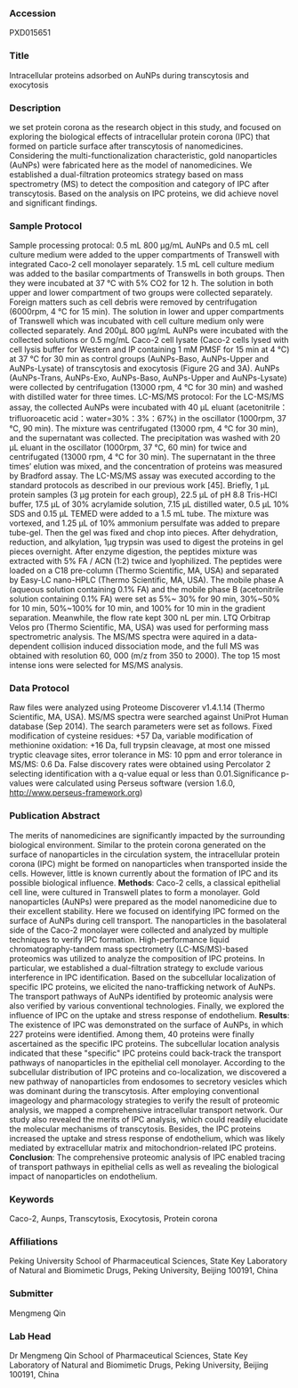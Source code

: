### Accession
PXD015651

### Title
Intracellular proteins adsorbed on AuNPs during transcytosis and exocytosis

### Description
we set protein corona as the research object in this study, and focused on exploring the biological effects of intracellular protein corona (IPC) that formed on particle surface after transcytosis of nanomedicines. Considering the multi-functionalization characteristic, gold nanoparticles (AuNPs) were fabricated here as the model of nanomedicines. We established a dual-filtration proteomics strategy based on mass spectrometry (MS) to detect the composition and category of IPC after transcytosis. Based on the analysis on IPC proteins, we did achieve novel and significant findings.

### Sample Protocol
Sample processing protocal: 0.5 mL 800 μg/mL AuNPs and 0.5 mL cell culture medium were added to the upper compartments of Transwell with integrated Caco-2 cell monolayer separately. 1.5 mL cell culture medium was added to the basilar compartments of Transwells in both groups. Then they were incubated at 37 ℃ with 5% CO2 for 12 h. The solution in both upper and lower compartment of two groups were collected separately. Foreign matters such as cell debris were removed by centrifugation (6000rpm, 4 ℃ for 15 min). The solution in lower and upper compartments of Transwell which was incubated with cell culture medium only were collected separately. And 200μL 800 μg/mL AuNPs were incubated with the collected solutions or 0.5 mg/mL Caco-2 cell lysate (Caco-2 cells lysed with cell lysis buffer for Western and IP containing 1 mM PMSF for 15 min at 4 ℃) at 37 ℃ for 30 min as control groups (AuNPs-Baso, AuNPs-Upper and AuNPs-Lysate) of transcytosis and exocytosis (Figure 2G and 3A). AuNPs (AuNPs-Trans, AuNPs-Exo, AuNPs-Baso, AuNPs-Upper and AuNPs-Lysate) were collected by centrifugation (13000 rpm, 4 ℃ for 30 min) and washed with distilled water for three times. LC-MS/MS protocol: For the LC-MS/MS assay, the collected AuNPs were incubated with 40 μL eluant (acetonitrile：trifluoroacetic acid：water=30%：3%：67%) in the oscillator (1000rpm, 37 ℃, 90 min). The mixture was centrifugated (13000 rpm, 4 ℃ for 30 min), and the supernatant was collected. The precipitation was washed with 20 μL eluant in the oscillator (1000rpm, 37 ℃, 60 min) for twice and centrifugated (13000 rpm, 4 ℃ for 30 min). The supernatant in the three times’ elution was mixed, and the concentration of proteins was measured by Bradford assay. The LC-MS/MS assay was executed according to the standard protocols as described in our previous work [45]. Briefly, 1 μL protein samples (3 μg protein for each group), 22.5 μL of pH 8.8 Tris-HCl buffer, 17.5 μL of 30% acrylamide solution, 7.15 μL distilled water, 0.5 μL 10% SDS and 0.15 μL TEMED were added to a 1.5 mL tube. The mixture was vortexed, and 1.25 μL of 10% ammonium persulfate was added to prepare tube-gel. Then the gel was fixed and chop into pieces. After dehydration, reduction, and alkylation, 1μg trypsin was used to digest the proteins in gel pieces overnight. After enzyme digestion, the peptides mixture was extracted with 5% FA / ACN (1:2) twice and lyophilized. The peptides were loaded on a C18 pre-column (Thermo Scientific, MA, USA) and separated by Easy-LC nano-HPLC (Thermo Scientific, MA, USA). The mobile phase A (aqueous solution containing 0.1% FA) and the mobile phase B (acetonitrile solution containing 0.1% FA) were set as 5%~ 30% for 90 min, 30%~50% for 10 min, 50%~100% for 10 min, and 100% for 10 min in the gradient separation. Meanwhile, the flow rate kept 300 nL per min. LTQ Orbitrap Velos pro (Thermo Scientific, MA, USA) was used for performing mass spectrometric analysis. The MS/MS spectra were aquired in a data-dependent collision induced dissociation mode, and the full MS was obtained with resolution 60, 000 (m/z from 350 to 2000). The top 15 most intense ions were selected for MS/MS analysis.

### Data Protocol
Raw files were analyzed using Proteome Discoverer v1.4.1.14 (Thermo Scientific, MA, USA). MS/MS spectra were searched against UniProt Human database (Sep 2014). The search parameters were set as follows. Fixed modification of cysteine residues: +57 Da, variable modification of methionine oxidation: +16 Da, full trypsin cleavage, at most one missed tryptic cleavage sites, error tolerance in MS: 10 ppm and error tolerance in MS/MS: 0.6 Da. False discovery rates were obtained using Percolator 2 selecting identification with a q-value equal or less than 0.01.Significance p-values were calculated using Perseus software (version 1.6.0, http://www.perseus-framework.org)

### Publication Abstract
The merits of nanomedicines are significantly impacted by the surrounding biological environment. Similar to the protein corona generated on the surface of nanoparticles in the circulation system, the intracellular protein corona (IPC) might be formed on nanoparticles when transported inside the cells. However, little is known currently about the formation of IPC and its possible biological influence. <b>Methods</b>: Caco-2 cells, a classical epithelial cell line, were cultured in Transwell plates to form a monolayer. Gold nanoparticles (AuNPs) were prepared as the model nanomedicine due to their excellent stability. Here we focused on identifying IPC formed on the surface of AuNPs during cell transport. The nanoparticles in the basolateral side of the Caco-2 monolayer were collected and analyzed by multiple techniques to verify IPC formation. High-performance liquid chromatography-tandem mass spectrometry (LC-MS/MS)-based proteomics was utilized to analyze the composition of IPC proteins. In particular, we established a dual-filtration strategy to exclude various interference in IPC identification. Based on the subcellular localization of specific IPC proteins, we elicited the nano-trafficking network of AuNPs. The transport pathways of AuNPs identified by proteomic analysis were also verified by various conventional technologies. Finally, we explored the influence of IPC on the uptake and stress response of endothelium. <b>Results</b>: The existence of IPC was demonstrated on the surface of AuNPs, in which 227 proteins were identified. Among them, 40 proteins were finally ascertained as the specific IPC proteins. The subcellular location analysis indicated that these "specific" IPC proteins could back-track the transport pathways of nanoparticles in the epithelial cell monolayer. According to the subcellular distribution of IPC proteins and co-localization, we discovered a new pathway of nanoparticles from endosomes to secretory vesicles which was dominant during the transcytosis. After employing conventional imageology and pharmacology strategies to verify the result of proteomic analysis, we mapped a comprehensive intracellular transport network. Our study also revealed the merits of IPC analysis, which could readily elucidate the molecular mechanisms of transcytosis. Besides, the IPC proteins increased the uptake and stress response of endothelium, which was likely mediated by extracellular matrix and mitochondrion-related IPC proteins. <b>Conclusion</b>: The comprehensive proteomic analysis of IPC enabled tracing of transport pathways in epithelial cells as well as revealing the biological impact of nanoparticles on endothelium.

### Keywords
Caco-2, Aunps, Transcytosis, Exocytosis, Protein corona

### Affiliations
Peking University
School of Pharmaceutical Sciences, State Key Laboratory of Natural and Biomimetic Drugs, Peking University, Beijing 100191, China

### Submitter
Mengmeng Qin

### Lab Head
Dr Mengmeng Qin
School of Pharmaceutical Sciences, State Key Laboratory of Natural and Biomimetic Drugs, Peking University, Beijing 100191, China


